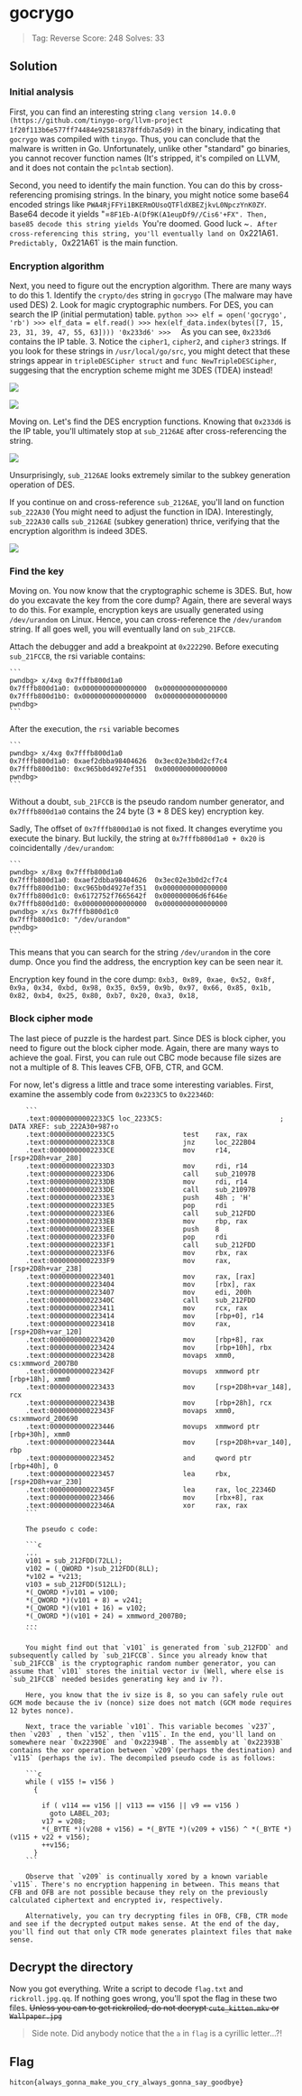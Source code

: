 # gocrygo

> Tag: Reverse
> Score: 248
> Solves: 33

## Solution

### Initial analysis

First, you can find an interesting string `clang version 14.0.0 (https://github.com/tinygo-org/llvm-project 1f20f113b6e577ff74484e925818378ffdb7a5d9)` in the binary, indicating that `gocrygo` was compiled with `tinygo`. Thus, you can conclude that the malware is written in Go. Unfortunately, unlike other "standard" go binaries, you cannot recover function names (It's stripped, it's compiled on LLVM, and it does not contain the `pclntab` section).

Second, you need to identify the main function. You can do this by cross-referencing promising strings.
In the binary, you might notice some base64 encoded strings like `PWA4RjFFYi1BKERmOUsoQTFldXBEZjkvL0NpczYnK0ZY`. Base64 decode it yields "=`8F1Eb-A(Df9K(A1eupDf9//Cis6'+FX". Then, base85 decode this string yields `You're doomed. Good luck ~`. After cross-referencing this string, you'll eventually land on `0x221A61`. Predictably, `0x221A61` is the main function.

### Encryption algorithm

Next, you need to figure out the encryption algorithm. There are many ways to do this
    1. Identify the `crypto/des` string in `gocrygo` (The malware may have used DES)
    2. Look for magic cryptographic numbers. For DES, you can search the IP (initial permutation) table.
        ```python
        >>> elf = open('gocrygo', 'rb')
        >>> elf_data = elf.read()
        >>> hex(elf_data.index(bytes([7, 15, 23, 31, 39, 47, 55, 63])))
        '0x233d6'
        >>> 
        ```
        As you can see, `0x233d6` contains the IP table.
    3. Notice the `cipher1`, `cipher2`, and `cipher3` strings. If you look for these strings in `/usr/local/go/src`, you might detect that these strings appear in `tripleDESCipher struct` and `func NewTripleDESCipher`, suggesing that the encryption scheme might me 3DES (TDEA) instead!

![](https://i.imgur.com/wIqZLX0.png)

![](https://i.imgur.com/7qfFOUr.png)

Moving on. Let's find the DES encryption functions. Knowing that `0x233d6` is the IP table, you'll ultimately stop at `sub_2126AE` after cross-referencing the string.

![](https://i.imgur.com/jQPM8EJ.png)

Unsurprisingly, `sub_2126AE` looks extremely similar to the subkey generation operation of DES.

If you continue on and cross-reference `sub_2126AE`, you'll land on function `sub_222A30` (You might need to adjust the function in IDA). Interestingly, `sub_222A30` calls `sub_2126AE` (subkey generation) thrice, verifying that the encryption algorithm is indeed 3DES.

![](https://i.imgur.com/AVSd8Km.png)

### Find the key

Moving on. You now know that the cryptographic scheme is 3DES. But, how do you excavate the key from the core dump? Again, there are several ways to do this. For example, encryption keys are usually generated using `/dev/urandom` on Linux. Hence, you can cross-reference the `/dev/urandom` string. If all goes well, you will eventually land on `sub_21FCCB`.

Attach the debugger and add a breakpoint at `0x222290`. Before executing `sub_21FCCB`, the rsi variable contains:

    ```
    pwndbg> x/4xg 0x7fffb800d1a0
    0x7fffb800d1a0:	0x0000000000000000	0x0000000000000000
    0x7fffb800d1b0:	0x0000000000000000	0x0000000000000000
    pwndbg>
    ```

After the execution, the `rsi` variable becomes

    ```
    pwndbg> x/4xg 0x7fffb800d1a0
    0x7fffb800d1a0:	0xaef2dbba98404626	0x3ec02e3b0d2cf7c4
    0x7fffb800d1b0:	0xc965b0d4927ef351	0x0000000000000000
    pwndbg>
    ```

Without a doubt, `sub_21FCCB` is the pseudo random number generator, and `0x7fffb800d1a0` contains the 24 byte (3 * 8 DES key) encryption key.

Sadly, The offset of `0x7fffb800d1a0` is not fixed. It changes everytime you execute the binary.
But luckily, the string at `0x7fffb800d1a0 + 0x20` is coincidentally `/dev/urandom`:

    ```
    pwndbg> x/8xg 0x7fffb800d1a0
    0x7fffb800d1a0:	0xaef2dbba98404626	0x3ec02e3b0d2cf7c4
    0x7fffb800d1b0:	0xc965b0d4927ef351	0x0000000000000000
    0x7fffb800d1c0:	0x6172752f7665642f	0x000000006d6f646e
    0x7fffb800d1d0:	0x0000000000000000	0x0000000000000000
    pwndbg> x/xs 0x7fffb800d1c0
    0x7fffb800d1c0:	"/dev/urandom"
    pwndbg> 
    ```

This means that you can search for the string `/dev/urandom` in the core dump. Once you find the address, the encryption key can be seen near it. 

Encryption key found in the core dump:
    ```
    0xb3, 0x89, 0xae, 0x52, 0x8f, 0x9a, 0x34, 0xbd,
    0x98, 0x35, 0x59, 0x9b, 0x97, 0x66, 0x85, 0x1b,
    0x82, 0xb4, 0x25, 0x80, 0xb7, 0x20, 0xa3, 0x18,
    ```

### Block cipher mode

The last piece of puzzle is the hardest part. Since DES is block cipher, you need to figure out the block cipher mode. Again, there are many ways to achieve the goal. First, you can rule out CBC mode because file sizes are not a multiple of 8. This leaves CFB, OFB, CTR, and GCM.

For now, let's digress a little and trace some interesting variables. First, examine the assembly code from `0x2233C5` to `0x22346D`:

        ```
        .text:00000000002233C5 loc_2233C5:                             ; DATA XREF: sub_222A30+987↑o
        .text:00000000002233C5                 test    rax, rax
        .text:00000000002233C8                 jnz     loc_222B04
        .text:00000000002233CE                 mov     r14, [rsp+2D8h+var_280]
        .text:00000000002233D3                 mov     rdi, r14
        .text:00000000002233D6                 call    sub_21097B
        .text:00000000002233DB                 mov     rdi, r14
        .text:00000000002233DE                 call    sub_21097B
        .text:00000000002233E3                 push    48h ; 'H'
        .text:00000000002233E5                 pop     rdi
        .text:00000000002233E6                 call    sub_212FDD
        .text:00000000002233EB                 mov     rbp, rax
        .text:00000000002233EE                 push    8
        .text:00000000002233F0                 pop     rdi
        .text:00000000002233F1                 call    sub_212FDD
        .text:00000000002233F6                 mov     rbx, rax
        .text:00000000002233F9                 mov     rax, [rsp+2D8h+var_238]
        .text:0000000000223401                 mov     rax, [rax]
        .text:0000000000223404                 mov     [rbx], rax
        .text:0000000000223407                 mov     edi, 200h
        .text:000000000022340C                 call    sub_212FDD
        .text:0000000000223411                 mov     rcx, rax
        .text:0000000000223414                 mov     [rbp+0], r14
        .text:0000000000223418                 mov     rax, [rsp+2D8h+var_120]
        .text:0000000000223420                 mov     [rbp+8], rax
        .text:0000000000223424                 mov     [rbp+10h], rbx
        .text:0000000000223428                 movaps  xmm0, cs:xmmword_2007B0
        .text:000000000022342F                 movups  xmmword ptr [rbp+18h], xmm0
        .text:0000000000223433                 mov     [rsp+2D8h+var_148], rcx
        .text:000000000022343B                 mov     [rbp+28h], rcx
        .text:000000000022343F                 movaps  xmm0, cs:xmmword_200690
        .text:0000000000223446                 movups  xmmword ptr [rbp+30h], xmm0
        .text:000000000022344A                 mov     [rsp+2D8h+var_140], rbp
        .text:0000000000223452                 and     qword ptr [rbp+40h], 0
        .text:0000000000223457                 lea     rbx, [rsp+2D8h+var_230]
        .text:000000000022345F                 lea     rax, loc_22346D
        .text:0000000000223466                 mov     [rbx+8], rax
        .text:000000000022346A                 xor     rax, rax
        ```

        The pseudo c code:

        ```c
        ...
        v101 = sub_212FDD(72LL);
        v102 = (_QWORD *)sub_212FDD(8LL);
        *v102 = *v213;
        v103 = sub_212FDD(512LL);
        *(_QWORD *)v101 = v100;
        *(_QWORD *)(v101 + 8) = v241;
        *(_QWORD *)(v101 + 16) = v102;
        *(_OWORD *)(v101 + 24) = xmmword_2007B0;
        ...
        ```

        You might find out that `v101` is generated from `sub_212FDD` and subsequently called by `sub_21FCCB`. Since you already know that `sub_21FCCB` is the cryptographic random number generator, you can assume that `v101` stores the initial vector iv (Well, where else is `sub_21FCCB` needed besides generating key and iv ?).

        Here, you know that the iv size is 8, so you can safely rule out GCM mode because the iv (nonce) size does not match (GCM mode requires 12 bytes nonce).

        Next, trace the variable `v101`. This variable becomes `v237`, then `v203` , then `v152`, then `v115`. In the end, you'll land on somewhere near `0x22390E` and `0x22394B`. The assembly at `0x22393B` contains the xor operation between `v209`(perhaps the destination) and `v115` (perhaps the iv). The decompiled pseudo code is as follows:

        ```c
        while ( v155 != v156 )
          {

            if ( v114 == v156 || v113 == v156 || v9 == v156 )
              goto LABEL_203;
            v17 = v208;
            *(_BYTE *)(v208 + v156) = *(_BYTE *)(v209 + v156) ^ *(_BYTE *)(v115 + v22 + v156);
            ++v156;
          }
        ```
        
        Observe that `v209` is continually xored by a known variable `v115`. There's no encryption happening in between. This means that CFB and OFB are not possible because they rely on the previously calculated ciphertext and encrypted iv, respectively.

        Alternatively, you can try decrypting files in OFB, CFB, CTR mode and see if the decrypted output makes sense. At the end of the day, you'll find out that only CTR mode generates plaintext files that make sense.

## Decrypt the directory

Now you got everything. Write a script to decode `flаg.txt` and `rickroll.jpg.qq`. If nothing goes wrong, you'll spot the flag in these two files. ~~Unless you can to get rickrolled, do not decrypt `cute_kitten.mkv` or `Wallpaper.jpg`~~

> Side note. Did anybody notice that the `а` in `flаg` is a cyrillic letter...?!

## Flag

```
hitcon{always_gonna_make_you_cry_always_gonna_say_goodbye}
```
